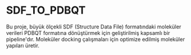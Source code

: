 # SDF_TO_PDBQT
Bu proje, büyük ölçekli SDF (Structure Data File) formatındaki moleküler verileri PDBQT formatına dönüştürmek için geliştirilmiş kapsamlı bir pipeline'dır. Moleküler docking çalışmaları için optimize edilmiş moleküler yapıları üretir.

